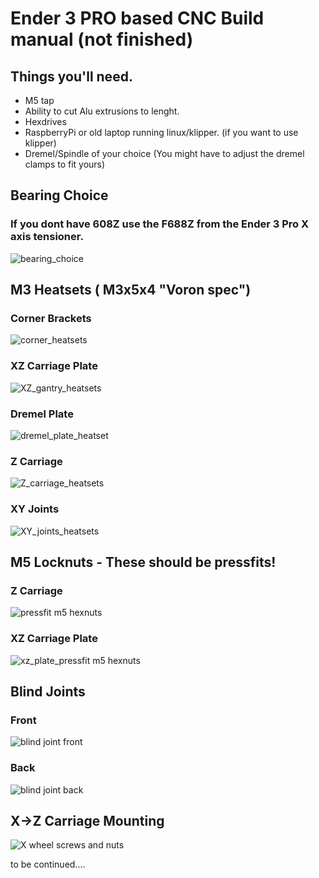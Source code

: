 # Ender 3 PRO based CNC Build manual (not finished)


## Things you'll need. 
- M5 tap
- Ability to cut Alu extrusions to lenght.
- Hexdrives
- RaspberryPi or old laptop running linux/klipper. (if you want to use klipper)
- Dremel/Spindle of your choice (You might have to adjust the dremel clamps to fit yours)

## Bearing Choice
### If you dont have 608Z use the F688Z from the Ender 3 Pro X axis tensioner. 
![bearing_choice](https://github.com/user-attachments/assets/d841fb1d-110e-4ea4-9d34-9ba2e50c555c)

## M3 Heatsets ( M3x5x4 "Voron spec") 

### Corner Brackets
![corner_heatsets](https://github.com/user-attachments/assets/06044989-acee-415d-8073-7125a64f05ce)

### XZ Carriage Plate
![XZ_gantry_heatsets](https://github.com/user-attachments/assets/4fba9685-d5d5-408a-81e0-5332c101e72b)

### Dremel Plate
![dremel_plate_heatset](https://github.com/user-attachments/assets/914e1b90-3d9a-4424-9e26-8e420fbec676)

### Z Carriage
![Z_carriage_heatsets](https://github.com/user-attachments/assets/64c9cadd-f4e9-4abc-87e2-47490f4da957)

### XY Joints 
![XY_joints_heatsets](https://github.com/user-attachments/assets/bd5b7e90-6996-4121-8462-ed7e13717325)

## M5 Locknuts - These should be pressfits!

### Z Carriage 
![pressfit m5 hexnuts](https://github.com/user-attachments/assets/0c3ac4f8-af64-4019-a32e-04f9a0526972)

### XZ Carriage Plate
![xz_plate_pressfit m5 hexnuts](https://github.com/user-attachments/assets/1a03e0ed-d0fd-46fe-8d61-cae9c9132e79)

## Blind Joints

### Front 
![blind joint front](https://github.com/user-attachments/assets/08630ece-b02c-4bb3-bf43-59ef3e6ea5a9)

### Back
![blind joint back](https://github.com/user-attachments/assets/a60326e6-98f7-465b-b56b-e87a3059d8f2)

## X->Z Carriage Mounting
![X wheel screws and nuts](https://github.com/user-attachments/assets/a1104050-6c3d-4c26-86fb-b547129d13e0)

to be continued....
